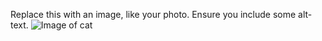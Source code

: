 Replace this with an image, like your photo. Ensure you include some alt-text.
![Image of cat](https://www.google.com/url?sa=i&url=https%3A%2F%2Fwww.istockphoto.com%2Fphotos%2Fcat-eyes&psig=AOvVaw0nDS6i8P0zXXN9-5C5Igrq&ust=1648400581539000&source=images&cd=vfe&ved=0CAsQjRxqFwoTCNjfsuug5PYCFQAAAAAdAAAAABAD)
